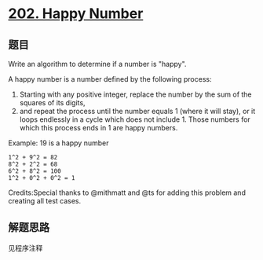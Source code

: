 # [202. Happy Number](https://leetcode.com/problems/happy-number/)

## 题目
Write an algorithm to determine if a number is "happy".

A happy number is a number defined by the following process: 
1. Starting with any positive integer, replace the number by the sum of the squares of its digits, 
1. and repeat the process until the number equals 1 (where it will stay), or it loops endlessly in a cycle which does not include 1. Those numbers for which this process ends in 1 are happy numbers.

Example: 19 is a happy number
```
1^2 + 9^2 = 82
8^2 + 2^2 = 68
6^2 + 8^2 = 100
1^2 + 0^2 + 0^2 = 1
```

Credits:Special thanks to @mithmatt and @ts for adding this problem and creating all test cases.

## 解题思路

见程序注释
